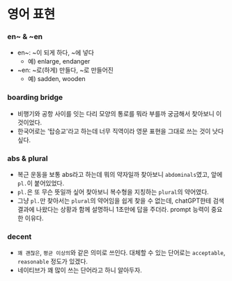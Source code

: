 # 영어 표현

### en~ & ~en

- en~: ~이 되게 하다, ~에 넣다
  - 예) enlarge, endanger
- ~en: ~로(하게) 만들다, ~로 만들어진
  - 예) sadden, wooden

### boarding bridge

- 비행기와 공항 사이를 잇는 다리 모양의 통로를 뭐라 부를까 궁금해서 찾아보니 이것이었다.
- 한국어로는 '탑승교'라고 하는데 너무 직역이라 영문 표현을 그대로 쓰는 것이 낫다 싶다.

### abs & plural

- 복근 운동을 보통 abs라고 하는데 뭐의 약자일까 찾아보니 `abdominals`였고, 앞에 `pl.`이 붙어있었다.
- `pl.`은 또 무슨 뜻일까 싶어 찾아보니 복수형을 지칭하는 `plural`의 약어였다.
- 그냥 `pl.`만 찾아서는 `plural`의 약어임을 쉽게 찾을 수 없는데, chatGPT한테 검색 결과에 나왔다는 상황과 함께 설명하니 1초만에 답을 주더라. prompt 능력이 중요한 이유다.

### decent

- `꽤 괜찮은`, `평균 이상의`와 같은 의미로 쓰인다. 대체할 수 있는 단어로는 `acceptable`, `reasonable` 정도가 있겠다.
- 네이티브가 꽤 많이 쓰는 단어라고 하니 알아두자.
